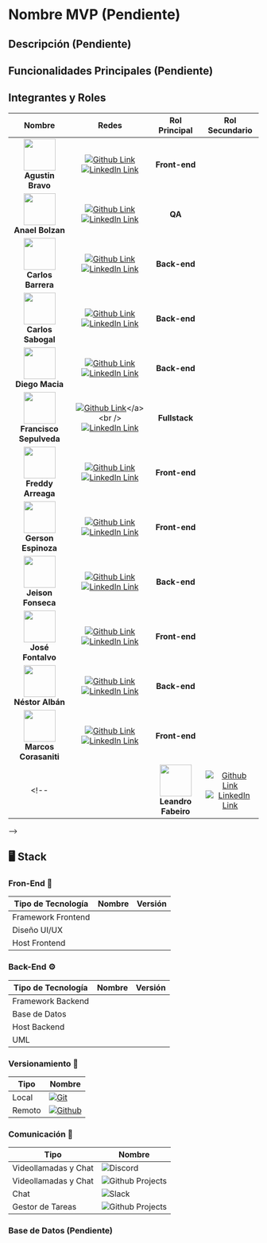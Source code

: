 # Nombre MVP (Pendiente)

## Descripción (Pendiente)

## Funcionalidades Principales (Pendiente)

## Integrantes y Roles

| Nombre | Redes | Rol Principal | Rol Secundario | 
|:------:|:-----:|:-------------:|:--------------:|
| <img src="https://avatars.githubusercontent.com/u/68699179?v=4" width=64> <br /> **Agustin Bravo** | [![](https://img.shields.io/badge/github-%23121011.svg?&style=for-the-badge&logo=github&logoColor=white 'Github Link')](https://github.com/bravoagustin)</a> <br /> [ ![](https://img.shields.io/badge/linkedin%20-%230077B5.svg?&style=for-the-badge&logo=linkedin&logoColor=white 'LinkedIn Link')](https://www.linkedin.com/in/agustin-bravo-64b015163/) | **Front-end** | | 
| <img src="https://avatars.githubusercontent.com/u/103896095?v=4" width=64> <br /> **Anael Bolzan** | [![](https://img.shields.io/badge/github-%23121011.svg?&style=for-the-badge&logo=github&logoColor=white 'Github Link')](https://github.com/Anael90)</a> <br /> [ ![](https://img.shields.io/badge/linkedin%20-%230077B5.svg?&style=for-the-badge&logo=linkedin&logoColor=white 'LinkedIn Link')](https://www.linkedin.com/in/anaelbolzan/) | **QA** | | 
| <img src="https://avatars.githubusercontent.com/u/115600193?v=4" width=64> <br /> **Carlos Barrera** | [![](https://img.shields.io/badge/github-%23121011.svg?&style=for-the-badge&logo=github&logoColor=white 'Github Link')](https://github.com/devpcarlos)</a> <br /> [ ![](https://img.shields.io/badge/linkedin%20-%230077B5.svg?&style=for-the-badge&logo=linkedin&logoColor=white 'LinkedIn Link')](https://www.linkedin.com/in/carlos-jesus-barrera-aleman-715538266/) | **Back-end** | |
| <img src="https://avatars.githubusercontent.com/u/75347168?v=4" width=64> <br /> **Carlos Sabogal** | [![](https://img.shields.io/badge/github-%23121011.svg?&style=for-the-badge&logo=github&logoColor=white 'Github Link')](https://github.com/Carlosabogal)</a> <br /> [ ![](https://img.shields.io/badge/linkedin%20-%230077B5.svg?&style=for-the-badge&logo=linkedin&logoColor=white 'LinkedIn Link')](https://www.linkedin.com/in/carlos-david-sabogal-motta/) | **Back-end** | |
| <img src="https://avatars.githubusercontent.com/u/98360590?v=4" width=64> <br /> **Diego Macia** | [![](https://img.shields.io/badge/github-%23121011.svg?&style=for-the-badge&logo=github&logoColor=white 'Github Link')](https://github.com/thesrcielos)</a> <br /> [ ![](https://img.shields.io/badge/linkedin%20-%230077B5.svg?&style=for-the-badge&logo=linkedin&logoColor=white 'LinkedIn Link')](https://www.linkedin.com/in/diegomaciad/) | **Back-end** | | 
| <img src="https://avatars.githubusercontent.com/u/24779626?v=4" width=64> <br /> **Francisco Sepulveda** | [![](https://img.shields.io/badge/github-%23121011.svg?&style=for-the-badge&logo=github&logoColor=white 'Github Link')](https://github.com/fsepulvedadev")</a> <br /> [ ![](https://img.shields.io/badge/linkedin%20-%230077B5.svg?&style=for-the-badge&logo=linkedin&logoColor=white 'LinkedIn Link')](https://www.linkedin.com/in/fsepulvedadev/) | **Fullstack** | |
| <img src="https://avatars.githubusercontent.com/u/127709400?v=4" width=64> <br /> **Freddy Arreaga** | [![](https://img.shields.io/badge/github-%23121011.svg?&style=for-the-badge&logo=github&logoColor=white 'Github Link')](https://github.com/FreddyArreagaM)</a> <br /> [ ![](https://img.shields.io/badge/linkedin%20-%230077B5.svg?&style=for-the-badge&logo=linkedin&logoColor=white 'LinkedIn Link')](https://www.linkedin.com/in/fnam/) | **Front-end** | | 
| <img src="https://avatars.githubusercontent.com/u/138414824?v=4" width=64> <br /> **Gerson Espinoza** | [![](https://img.shields.io/badge/github-%23121011.svg?&style=for-the-badge&logo=github&logoColor=white 'Github Link')](https://github.com/Dranceer)</a> <br /> [ ![](https://img.shields.io/badge/linkedin%20-%230077B5.svg?&style=for-the-badge&logo=linkedin&logoColor=white 'LinkedIn Link')](https://www.linkedin.com/in/gerson-es) | **Front-end** | | 
| <img src="https://avatars.githubusercontent.com/u/119600965?v=4" width=64> <br /> **Jeison Fonseca** | [![](https://img.shields.io/badge/github-%23121011.svg?&style=for-the-badge&logo=github&logoColor=white 'Github Link')](https://github.com/Jjfonsecab)</a> <br /> [ ![](https://img.shields.io/badge/linkedin%20-%230077B5.svg?&style=for-the-badge&logo=linkedin&logoColor=white 'LinkedIn Link')](https://www.linkedin.com/in/jeison-fonseca-2ab400258/) | **Back-end** | | 
| <img src="https://avatars.githubusercontent.com/u/90539362?v=4" width=64> <br /> **José Fontalvo** | [![](https://img.shields.io/badge/github-%23121011.svg?&style=for-the-badge&logo=github&logoColor=white 'Github Link')](https://github.com/FontalvoJ)</a> <br /> [ ![](https://img.shields.io/badge/linkedin%20-%230077B5.svg?&style=for-the-badge&logo=linkedin&logoColor=white 'LinkedIn Link')](https://www.linkedin.com/in/fontalvoj/) | **Front-end** | | 
| <img src="https://avatars.githubusercontent.com/u/83480830?v=4" width=64> <br /> **Néstor Albán** | [![](https://img.shields.io/badge/github-%23121011.svg?&style=for-the-badge&logo=github&logoColor=white 'Github Link')](https://github.com/idabsito)</a> <br /> [ ![](https://img.shields.io/badge/linkedin%20-%230077B5.svg?&style=for-the-badge&logo=linkedin&logoColor=white 'LinkedIn Link')](https://www.linkedin.com/in/nkalban/) | **Back-end** | | 
| <img src="https://avatars.githubusercontent.com/u/66035820?v=4" width=64> <br /> **Marcos Corasaniti** | [![](https://img.shields.io/badge/github-%23121011.svg?&style=for-the-badge&logo=github&logoColor=white 'Github Link')](https://github.com/marcosCora)</a> <br /> [ ![](https://img.shields.io/badge/linkedin%20-%230077B5.svg?&style=for-the-badge&logo=linkedin&logoColor=white 'LinkedIn Link')](https://www.linkedin.com/in/marcoscorasaniti/) | **Front-end** | | 
<!--|| <img src="https://avatars.githubusercontent.com/u/?v=4" width=64> <br /> **Leandro Fabeiro** | [![](https://img.shields.io/badge/github-%23121011.svg?&style=for-the-badge&logo=github&logoColor=white 'Github Link')]()</a> <br /> [ ![](https://img.shields.io/badge/linkedin%20-%230077B5.svg?&style=for-the-badge&logo=linkedin&logoColor=white 'LinkedIn Link')](https://www.linkedin.com/in/leandro-fabeiro-34b7482aa/) | **Back-end** | | 
-->


## 🖥️ Stack

### Fron-End 🚀

|Tipo de Tecnología|Nombre|Versión|
|------------------|------|-------|
| Framework Frontend | | |
| Diseño UI/UX | | |
| Host Frontend | | |

### Back-End ⚙️

|Tipo de Tecnología|Nombre|Versión|
|------------------|------|-------|
| Framework Backend | | |
| Base de Datos | | |
| Host Backend | | |
| UML | | |

### Versionamiento 📑

|Tipo|Nombre|
|----|------|
| Local |  [![Git](https://img.shields.io/badge/Git-00000?style=for-the-badge&logo=git&color=white)](https://git-scm.com/) |
| Remoto |  [![Github](https://img.shields.io/badge/Github-181717?style=for-the-badge&logo=github&color=black)](https://github.com/) |

### Comunicación 📨

|Tipo|Nombre|
|----|------|
| Videollamadas y Chat | ![Discord](https://img.shields.io/badge/Discord-5865F2?style=for-the-badge&logo=Discord&logoColor=fff) |
| Videollamadas y Chat | ![Github Projects](https://img.shields.io/badge/google%20meet-ffffff?style=for-the-badge&logo=googleMeet&logoColor=red) |
| Chat | ![Slack](https://img.shields.io/badge/Slack-%234A154B?style=for-the-badge&logo=Slack&logoColor=white) |
| Gestor de Tareas | ![Github Projects](https://img.shields.io/badge/github-00000?style=for-the-badge&logo=github&color=black) |

### Base de Datos (Pendiente)

